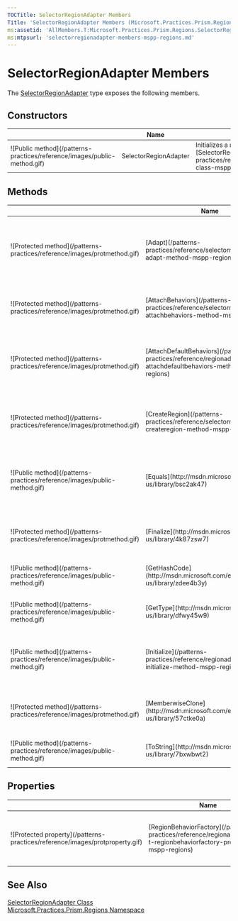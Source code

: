 ```yaml
---
TOCTitle: SelectorRegionAdapter Members
Title: 'SelectorRegionAdapter Members (Microsoft.Practices.Prism.Regions)'
ms:assetid: 'AllMembers.T:Microsoft.Practices.Prism.Regions.SelectorRegionAdapter'
ms:mtpsurl: 'selectorregionadapter-members-mspp-regions.md'
---
```



# SelectorRegionAdapter Members

The [SelectorRegionAdapter](/patterns-practices/reference/selectorregionadapter-class-mspp-regions) type exposes the following members.

## Constructors


<table>

<thead>
<tr class="header">
<th> </th>
<th>Name</th>
<th>Description</th>
</tr>
</thead>
<tbody>
<tr class="odd">
<td>![Public method](/patterns-practices/reference/images/public-method.gif)</td>

<td>SelectorRegionAdapter</td>

<td><div class="summary">
Initializes a new instance of [SelectorRegionAdapter](/patterns-practices/reference/selectorregionadapter-class-mspp-regions).
</div></td>
</tr>
</tbody>
</table>

## Methods

<table>

<thead>
<tr class="header">
<th> </th>
<th>Name</th>
<th>Description</th>
</tr>
</thead>
<tbody>
<tr class="odd">
<td>![Protected method](/patterns-practices/reference/images/protmethod.gif)</td>

<td>[Adapt](/patterns-practices/reference/selectorregionadapter-adapt-method-mspp-regions)</td>

<td><div class="summary">
Adapts an [Selector](http://msdn.microsoft.com/en-us/library/ms595227) to an [IRegion](/patterns-practices/reference/iregion-interface-mspp-regions).
</div>

(Overrides [RegionAdapterBase&lt;T&gt;.Adapt(IRegion, T)](/patterns-practices/reference/regionadapterbase-t-adapt-method-mspp-regions).)</td>
</tr>
<tr class="even">
<td>![Protected method](/patterns-practices/reference/images/protmethod.gif)</td>
<td>[AttachBehaviors](/patterns-practices/reference/selectorregionadapter-attachbehaviors-method-mspp-regions)</td>
<td><div class="summary">
Attach new behaviors.
</div>
(Overrides [RegionAdapterBase&lt;T&gt;.AttachBehaviors(IRegion, T)](/patterns-practices/reference/regionadapterbase-t-attachbehaviors-method-mspp-regions).)</td>
</tr>
<tr class="odd">
<td>![Protected method](/patterns-practices/reference/images/protmethod.gif)</td>
<td>[AttachDefaultBehaviors](/patterns-practices/reference/regionadapterbase-t-attachdefaultbehaviors-method-mspp-regions)</td>
<td><div class="summary">
This method adds the default behaviors by using the [IRegionBehaviorFactory](/patterns-practices/reference/iregionbehaviorfactory-interface-mspp-regions) object.
</div>
(Inherited from [RegionAdapterBase&lt;T&gt;](/patterns-practices/reference/regionadapterbase-t-class-mspp-regions)</a>.)</td>
</tr>
<tr class="even">
<td>![Protected method](/patterns-practices/reference/images/protmethod.gif)</td>
<td>[CreateRegion](/patterns-practices/reference/selectorregionadapter-createregion-method-mspp-regions)</td>
<td><div class="summary">
Creates a new instance of [Region](/patterns-practices/reference/region-class-mspp-regions).
</div>
(Overrides [RegionAdapterBase&lt;T&gt;.CreateRegion()](/patterns-practices/reference/regionadapterbase-t-createregion-method-mspp-regions).)</td>
</tr>
<tr class="odd">
<td>![Public method](/patterns-practices/reference/images/public-method.gif)</td>
<td>[Equals](http://msdn.microsoft.com/en-us/library/bsc2ak47)</td>
<td><div class="summary">
Determines whether the specified [Object](http://msdn.microsoft.com/en-us/library/e5kfa45b) is equal to the current [Object](http://msdn.microsoft.com/en-us/library/e5kfa45b).
</div>
(Inherited from [Object](http://msdn.microsoft.com/en-us/library/e5kfa45b).)</td>
</tr>
<tr class="even">
<td>![Protected method](/patterns-practices/reference/images/protmethod.gif)</td>
<td>[Finalize](http://msdn.microsoft.com/en-us/library/4k87zsw7)</td>
<td><div class="summary">
Allows an object to try to free resources and perform other cleanup operations before it is reclaimed by garbage collection.
</div>
(Inherited from [Object](http://msdn.microsoft.com/en-us/library/e5kfa45b).)</td>
</tr>
<tr class="odd">
<td>![Public method](/patterns-practices/reference/images/public-method.gif)</td>
<td>[GetHashCode](http://msdn.microsoft.com/en-us/library/zdee4b3y)</td>
<td><div class="summary">
Serves as a hash function for a particular type.
</div>
(Inherited from [Object](http://msdn.microsoft.com/en-us/library/e5kfa45b).)</td>
</tr>
<tr class="even">
<td>![Public method](/patterns-practices/reference/images/public-method.gif)</td>
<td>[GetType](http://msdn.microsoft.com/en-us/library/dfwy45w9)</td>
<td><div class="summary">
Gets the [Type](http://msdn.microsoft.com/en-us/library/42892f65) of the current instance.
</div>
(Inherited from [Object](http://msdn.microsoft.com/en-us/library/e5kfa45b).)</td>
</tr>
<tr class="odd">
<td>![Public method](/patterns-practices/reference/images/public-method.gif)</td>
<td>[Initialize](/patterns-practices/reference/regionadapterbase-t-initialize-method-mspp-regions)</td>
<td><div class="summary">
Adapts an object and binds it to a new [IRegion](/patterns-practices/reference/iregion-interface-mspp-regions).
</div>
(Inherited from [RegionAdapterBase&lt;T&gt;](/patterns-practices/reference/regionadapterbase-t-class-mspp-regions).)</td>
</tr>
<tr class="even">
<td>![Protected method](/patterns-practices/reference/images/protmethod.gif)</td>
<td>[MemberwiseClone](http://msdn.microsoft.com/en-us/library/57ctke0a)</td>
<td><div class="summary">
Creates a shallow copy of the current [Object](http://msdn.microsoft.com/en-us/library/e5kfa45b).
</div>
(Inherited from [Object](http://msdn.microsoft.com/en-us/library/e5kfa45b).)</td>
</tr>
<tr class="odd">
<td>![Public method](/patterns-practices/reference/images/public-method.gif)</td>
<td>[ToString](http://msdn.microsoft.com/en-us/library/7bxwbwt2)</td>
<td><div class="summary">
Returns a string that represents the current object.
</div>
(Inherited from [Object](http://msdn.microsoft.com/en-us/library/e5kfa45b).)</td>
</tr>
</tbody>
</table>

## Properties


<table>

<thead>
<tr class="header">
<th> </th>
<th>Name</th>
<th>Description</th>
</tr>
</thead>
<tbody>
<tr class="odd">
<td>![Protected property](/patterns-practices/reference/images/protproperty.gif)</td>
<td>[RegionBehaviorFactory](/patterns-practices/reference/regionadapterbase-t-regionbehaviorfactory-property-mspp-regions)</td>
<td><div class="summary">
Gets or sets the factory used to create the region behaviors to attach to the created regions.
</div>
(Inherited from [RegionAdapterBase&lt;T&gt;](/patterns-practices/reference/regionadapterbase-t-class-mspp-regions).)</td>
</tr>
</tbody>
</table>

## See Also

[SelectorRegionAdapter Class](/patterns-practices/reference/selectorregionadapter-class-mspp-regions)  
[Microsoft.Practices.Prism.Regions Namespace](/patterns-practices/reference/mspp-regions-namespace)